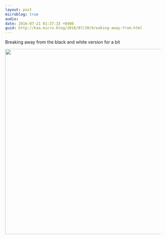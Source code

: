 ```yaml
---
layout: post
microblog: true
audio: 
date: 2016-07-21 01:37:33 +0400
guid: http://kaa.micro.blog/2016/07/20/breaking-away-from.html
---
```

Breaking away from the black and white version for a bit

<img src="https://micro.kaa.bz/uploads/2018/3f9479c7a3.jpg" width="600" height="600" />
